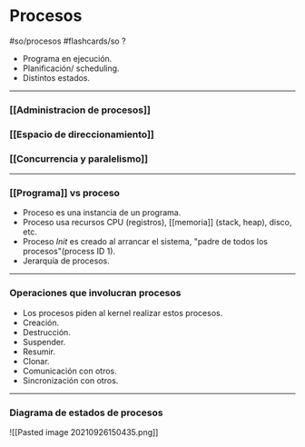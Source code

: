 # Procesos
#so/procesos
#flashcards/so 
?
- Programa en ejecución.
- Planificación/ scheduling.
- Distintos estados.
---
### [[Administracion de procesos]]
### [[Espacio de direccionamiento]]
### [[Concurrencia y paralelismo]]
---
### [[Programa]] vs proceso
- Proceso es una instancia de un programa.
- Proceso usa recursos CPU (registros), [[memoria]] (stack, heap), disco, etc.
- Proceso *Init* es creado al arrancar el sistema, "padre de todos los procesos"(process ID 1).
- Jerarquía de procesos.
---
### Operaciones que involucran procesos
- Los procesos piden al kernel realizar estos procesos.
- Creación.
- Destrucción.
- Suspender.
- Resumir.
- Clonar.
- Comunicación con otros.
- Sincronización con otros.
---
<!--SR:!2021-11-08,1,230-->

### Diagrama de estados de procesos
![[Pasted image 20210926150435.png]]

